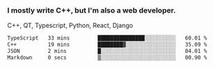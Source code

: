 <h3>I mostly write C++, but I'm also a web developer.</h3>
<p>C++, QT, Typescript, Python, React, Django</p>

<!--START_SECTION:waka-->

```txt
TypeScript   33 mins         ███████████████░░░░░░░░░░   60.01 %
C++          19 mins         ████████▓░░░░░░░░░░░░░░░░   35.09 %
JSON         2 mins          █░░░░░░░░░░░░░░░░░░░░░░░░   04.01 %
Markdown     0 secs          ▒░░░░░░░░░░░░░░░░░░░░░░░░   00.90 %
```

<!--END_SECTION:waka-->
